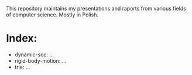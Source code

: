 This repository maintains my presentations and raports from various fields of computer science. Mostly in Polish.

# Index:

- dynamic-scc: ... 
- rigid-body-motion: ... 
- trie: ...
